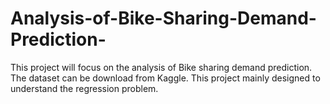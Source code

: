 # Analysis-of-Bike-Sharing-Demand-Prediction-
This project will focus on the analysis of Bike sharing demand prediction. The dataset can be download from Kaggle. This project mainly designed to understand the regression problem.
